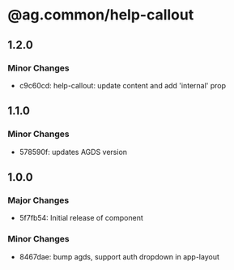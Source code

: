 # @ag.common/help-callout

## 1.2.0

### Minor Changes

- c9c60cd: help-callout: update content and add 'internal' prop

## 1.1.0

### Minor Changes

- 578590f: updates AGDS version

## 1.0.0

### Major Changes

- 5f7fb54: Initial release of component

### Minor Changes

- 8467dae: bump agds, support auth dropdown in app-layout
